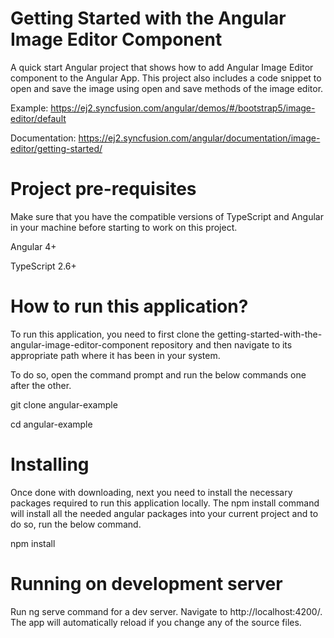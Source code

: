 # Getting Started with the Angular Image Editor Component

A quick start Angular project that shows how to add Angular Image Editor component to the Angular App. This project also includes a code snippet to open and save the image using open and save methods of the image editor.

Example: https://ej2.syncfusion.com/angular/demos/#/bootstrap5/image-editor/default

Documentation: https://ej2.syncfusion.com/angular/documentation/image-editor/getting-started/

# Project pre-requisites

Make sure that you have the compatible versions of TypeScript and Angular in your machine before starting to work on this project.

Angular 4+

TypeScript 2.6+

# How to run this application?

To run this application, you need to first clone the getting-started-with-the-angular-image-editor-component repository and then navigate to its appropriate path where it has been in your system.

To do so, open the command prompt and run the below commands one after the other.

git clone angular-example

cd angular-example

# Installing

Once done with downloading, next you need to install the necessary packages required to run this application locally. The npm install command will install all the needed angular packages into your current project and to do so, run the below command.

npm install

# Running on development server

Run ng serve command for a dev server. Navigate to http://localhost:4200/. The app will automatically reload if you change any of the source files.


